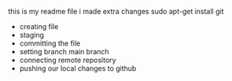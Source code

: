 this is my readme file
i made extra changes 
sudo apt-get install git

- creating file
- staging 
- committing the file 
- setting branch main branch
- connecting remote repository
- pushing our local changes to github 


